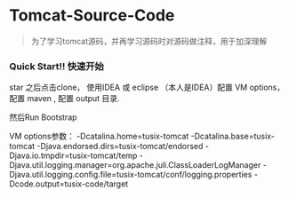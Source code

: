 # Tomcat-Source-Code
> 为了学习tomcat源码，并再学习源码时对源码做注释，用于加深理解


### Quick Start!! 快速开始

star 之后点击clone， 使用IDEA 或 eclipse （本人是IDEA）配置 VM options，
配置 maven , 配置 output 目录.

然后Run Bootstrap


VM options参数：
-Dcatalina.home=tusix-tomcat
-Dcatalina.base=tusix-tomcat
-Djava.endorsed.dirs=tusix-tomcat/endorsed
-Djava.io.tmpdir=tusix-tomcat/temp
-Djava.util.logging.manager=org.apache.juli.ClassLoaderLogManager
-Djava.util.logging.config.file=tusix-tomcat/conf/logging.properties
-Dcode.output=tusix-code/target



